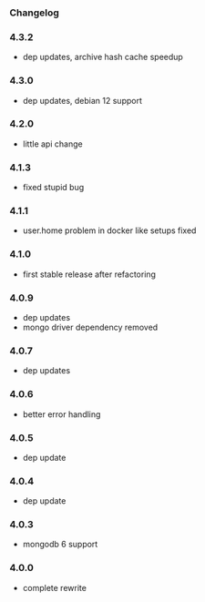 ### Changelog

### 4.3.2

- dep updates, archive hash cache speedup

### 4.3.0

- dep updates, debian 12 support

### 4.2.0

- little api change

### 4.1.3

- fixed stupid bug

### 4.1.1

- user.home problem in docker like setups fixed

### 4.1.0

- first stable release after refactoring

### 4.0.9

- dep updates
- mongo driver dependency removed

### 4.0.7

- dep updates

### 4.0.6

- better error handling

### 4.0.5

- dep update

### 4.0.4

- dep update

### 4.0.3

- mongodb 6 support

### 4.0.0

- complete rewrite
